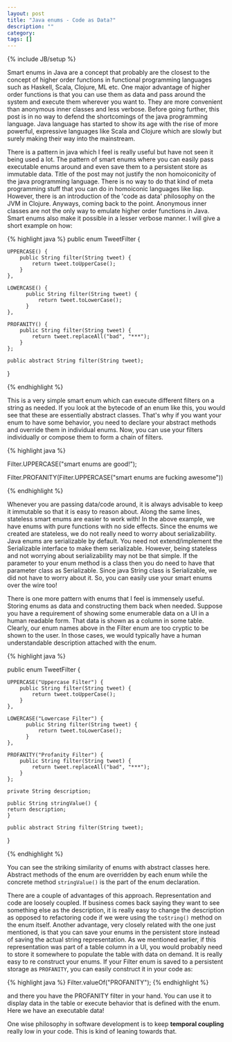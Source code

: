 ```yaml
---
layout: post
title: "Java enums - Code as Data?"
description: ""
category: 
tags: []
---
```

{% include JB/setup %}

Smart enums in Java are a concept that probably are the closest to the concept of higher order functions in functional programming languages such as Haskell, Scala, Clojure, ML etc. One major advantage of higher order functions is that you can use them as data and pass around the system and execute them wherever you want to. They are more convenient than anonymous inner classes and less verbose. Before going further, this post is in no way to defend the shortcomings of the java programming language. Java language has started to show its age with the rise of more powerful, expressive languages like Scala and Clojure which are slowly but surely making their way into the mainstream.

There is a pattern in java which I feel is really useful but have not seen it being used a lot. The pattern of smart enums where you can easily pass executable enums around and even save them to a persistent store as immutable data. Title of the post may not justify the non homoiconicity of the java programming language. There is no way to do that kind of meta programming stuff that you can do in homoiconic languages like lisp. However, there is an introduction of the 'code as data' philosophy on the JVM in Clojure. Anyways, coming back to the point. Anonymous inner classes are not the only way to emulate higher order functions in Java. Smart enums also make it possible in a lesser verbose manner. I will give a short example on how:

{% highlight java %}
public enum TweetFilter {

    UPPERCASE() {
        public String filter(String tweet) {
            return tweet.toUpperCase();
        }
    },

    LOWERCASE() {
          public String filter(String tweet) {
              return tweet.toLowerCase();
          }
    },

    PROFANITY() {
        public String filter(String tweet) {
            return tweet.replaceAll("bad", "***");
        }
    };

    public abstract String filter(String tweet);

}

{% endhighlight %}

This is a very simple smart enum which can execute different filters on a string as needed. If you look at the bytecode of an enum like this, you would see that these are essentially abstract classes. That's why if you want your enum to have some behavior, you need to declare your abstract methods and override them in individual enums. Now, you can use your filters individually or compose them to form a chain of filters.

{% highlight java %}

Filter.UPPERCASE("smart enums are good!");

Filter.PROFANITY(Filter.UPPERCASE("smart enums are fucking awesome"))

{% endhighlight %}

Whenever you are passing data/code around, it is always advisable to keep it immutable so that it is easy to reason about. Along the same lines, stateless smart enums are easier to work with! In the above example, we have enums with pure functions with no side effects. Since the enums we created are stateless, we do not really need to worry about serializability. Java enums are serializable by default. You need not extend/implement the Serializable interface to make them serializable. However, being stateless and not worrying about serializability may not be that simple. If the parameter to your enum method is a class then you do need to have that parameter class as Serializable. Since java String class is Serializable, we did not have to worry about it. So, you can easily use your smart enums over the wire too!

There is one more pattern with enums that I feel is immensely useful. Storing enums as data and constructing them back when needed. Suppose you have a requirement of showing some enumerable data on a UI in a human readable form. That data is shown as a column in some table. Clearly, our enum names above in the Filter enum are too cryptic to be shown to the user. In those cases, we would typically have a human understandable description attached with the enum.

{% highlight java %}

public enum TweetFilter {

    UPPERCASE("Uppercase Filter") {
        public String filter(String tweet) {
            return tweet.toUpperCase();
        }
    },

    LOWERCASE("Lowercase Filter") {
          public String filter(String tweet) {
              return tweet.toLowerCase();
          }
    },

    PROFANITY("Profanity Filter") {
        public String filter(String tweet) {
            return tweet.replaceAll("bad", "***");
        }
    };

    private String description;

    public String stringValue() {
	return description;
    }

    public abstract String filter(String tweet);

}

{% endhighlight %}

You can see the striking similarity of enums with abstract classes here. Abstract methods of the enum are overridden by each enum while the concrete method `stringValue()` is the part of the enum declaration. 

There are a couple of advantages of this approach. Representation and code are loosely coupled. If business comes back saying they want to see something else as the description, it is really easy to change the description as opposed to refactoring code if we were using the `toString()` method on the enum itself. Another advantage, very closely related with the one just mentioned, is that you can save your enums in the persistent store instead of saving the actual string representation. As we mentioned earlier, if this representation was part of a table column in a UI, you would probably need to store it somewhere to populate the table with data on demand. It is really easy to re construct your enums. If your Filter enum is saved to a persistent storage as `PROFANITY`, you can easily construct it in your code as:

{% highlight java %}
Filter.valueOf("PROFANITY");
{% endhighlight %} 

and there you have the PROFANITY filter in your hand. You can use it to display data in the table or execute behavior that is defined with the enum. Here we have an executable data!

One wise philosophy in software development is to keep **temporal coupling** really low in your code. This is kind of leaning towards that.
